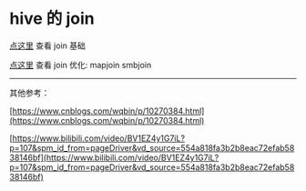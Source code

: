 # hive 的 join

[点这里](https://github.com/ZGG2016/hive-website/blob/master/User%20Documentation/Hive%20SQL%20Language%20Manual/Joins.md) 查看 join 基础

[点这里](https://github.com/ZGG2016/hive-website/blob/master/User%20Documentation/Hive%20SQL%20Language%20Manual/Join%20Optimization.md) 查看 join 优化: mapjoin smbjoin

----------------------------
其他参考：

[https://www.cnblogs.com/wqbin/p/10270384.html](https://www.cnblogs.com/wqbin/p/10270384.html)

[https://www.bilibili.com/video/BV1EZ4y1G7iL?p=107&spm_id_from=pageDriver&vd_source=554a818fa3b2b8eac72efab5838146bf](https://www.bilibili.com/video/BV1EZ4y1G7iL?p=107&spm_id_from=pageDriver&vd_source=554a818fa3b2b8eac72efab5838146bf)